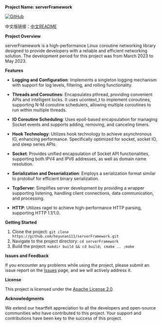 **Project Name: serverFramework**

[![GitHub](https://img.shields.io/badge/GitHub-serverFramework-green)](https://github.com/heyunan111/serverFramework.git)

中文版链接：[中文README](./Chinese.md)

**Project Overview**

serverFramework is a high-performance Linux coroutine networking library designed to provide developers with a reliable and efficient networking solution. The development period for this project was from March 2023 to May 2023.

**Features**

- **Logging and Configuration**: Implements a singleton logging mechanism with support for log levels, filtering, and rolling functionality.

- **Threads and Coroutines**: Encapsulates pthread, providing convenient APIs and intelligent locks. It uses ucontext_t to implement coroutines, supporting N-M coroutine schedulers, allowing multiple coroutines to run within multiple threads.

- **IO Coroutine Scheduling**: Uses epoll-based encapsulation for managing Socket events and supports adding, removing, and canceling timers.

- **Hook Technology**: Utilizes hook technology to achieve asynchronous IO, enhancing performance. Specifically optimized for socket, socket IO, and sleep series APIs.

- **Socket**: Provides unified encapsulation of Socket API functionalities, supporting both IPV4 and IPV6 addresses, as well as domain name resolution.

- **Serialization and Deserialization**: Employs a serialization format similar to protobuf for efficient binary serialization.

- **TcpServer**: Simplifies server development by providing a wrapper supporting listening, handling client connections, data communication, and processing.

- **HTTP**: Utilizes ragel to achieve high-performance HTTP parsing, supporting HTTP 1.1/1.0.

**Getting Started**

1. Clone the project: `git clone https://github.com/heyunan111/serverFramework.git`
2. Navigate to the project directory: `cd serverFramework`
3. Build the project: `makdir build && cd build; cmake .. ;make`


**Issues and Feedback**

If you encounter any problems while using the project, please submit an issue report on the [Issues](https://github.com/heyunan111/serverFramework/issues) page, and we will actively address it.

**License**

This project is licensed under the [Apache License 2.0](./LICENSE).

**Acknowledgments**

We extend our heartfelt appreciation to all the developers and open-source communities who have contributed to this project. Your support and contributions have been key to the success of this project.